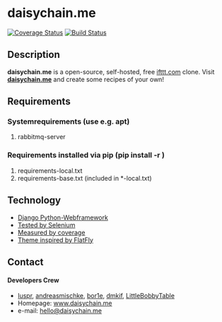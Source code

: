 daisychain.me
======
[![Coverage Status](https://ci.daisychain.me/badges/coverage.svg?maxAge=86400)](https://ci.daisychain.me/badges/coverage.svg)
[![Build Status](https://ci.daisychain.me/badges/passing.svg?maxAge=86400)](https://ci.daisychain.me/badges/passing.svg)
## Description
**daisychain.me** is a open-source, self-hosted, free [ifttt.com](https://ifttt.com/) clone.
Visit **[daisychain.me](http://daisychain.me)** and create some recipes of your own!

## Requirements
### Systemrequirements (use e.g. apt)
1. rabbitmq-server

### Requirements installed via pip (pip install -r <file>)
1. requirements-local.txt
2. requirements-base.txt (included in \*-local.txt)

## Technology
* [Django Python-Webframework](https://www.djangoproject.com)
* [Tested by Selenium](www.seleniumhq.org/)
* [Measured by coverage](https://coverage.readthedocs.io)
* [Theme inspired by FlatFly](http://www.andreagalanti.it/flatfy)

## Contact
#### Developers Crew
* [luspr](https://github.com/luspr), [andreasmischke](https://github.com/andreasmischke), [bor1e](https://github.com/bor1e), [dmkif](https://github.com/dmkif), [LittleBobbyTable](https://github.com/LittleBobbyTable)  
* Homepage: www.daisychain.me
* e-mail: hello@daisychain.me
